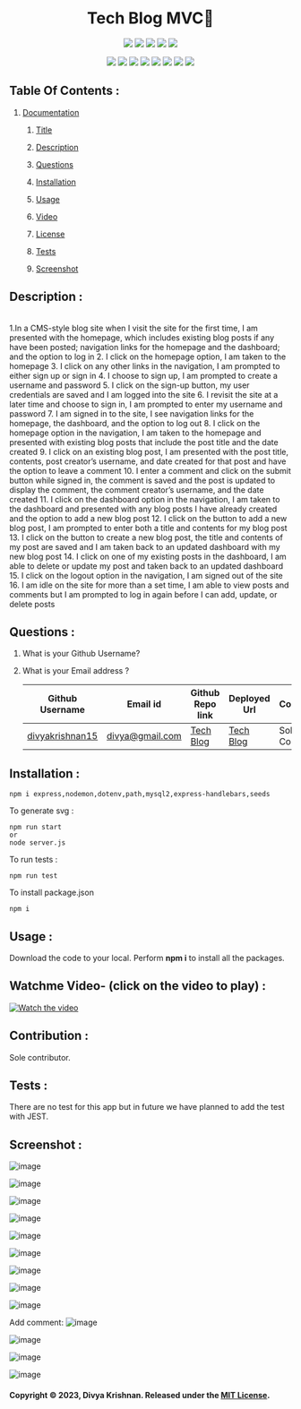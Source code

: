 <!-- # SVG LOGO maker with nodejs ![License: MIT](https://img.shields.io/badge/License-MIT-yellow.svg) 
 [![Node.js](https://img.shields.io/badge/Node.js-43853D?style=for-the-badge&logo=node.js&logoColor=white)](https://nodejs.org/) 
 [![JavaScript](https://img.shields.io/badge/JavaScript-F7DF1E?style=for-the-badge&logo=javascript&logoColor=black)](https://developer.mozilla.org/en-US/docs/Web/JavaScript) 
 [![Inquirer](https://img.shields.io/badge/Inquirer-0d0d0d?style=for-the-badge&logo=inquirer&logoColor=white)](https://www.npmjs.com/package/inquirer) -->

 
<h1 align="center">Tech Blog MVC👋</h1>
  
<p align="center">
    <img src="https://img.shields.io/github/repo-size/divyakrishnan15/TechBlog_mvc" />
    <img src="https://img.shields.io/github/languages/top/divyakrishnan15/TechBlog_mvc"  />
    <img src="https://img.shields.io/github/issues/divyakrishnan15/TechBlog_mvc" />
    <img src="https://img.shields.io/github/last-commit/divyakrishnan15/TechBlog_mvc" >
    <a href="https://github.com/divyakrishnan15"><img src="https://img.shields.io/github/followers/divyakrishnan15?style=social" target="_blank" /></a
</p>
  
<p align="center">
    <img src="https://img.shields.io/badge/Javascript-yellow" />
    <img src="https://img.shields.io/badge/express-handlebars-blue"  />
    <img src="https://img.shields.io/badge/-node.js-green" />
    <img src="https://img.shields.io/badge/-MVC-red" >
    <img src="https://img.shields.io/badge/-sequelize-lightgrey" />
    <img src="https://img.shields.io/badge/-json-orange" />
    <img src="https://img.shields.io/badge/mySQL-blue"  />
    <img src="https://img.shields.io/badge/express.js-green" />
</p>

 ## Table Of Contents : 
 1.  [Documentation](#documentation) 

        1.  [Title](#Title) 

        2.  [Description](#Description) 

        3.  [Questions](#Questions) 

        4.  [Installation](#Installation) 

        5.  [Usage](#Usage) 

        6.  [Video](#Video) 

        7.  [License](#License) 

        8. [Tests](#Tests) 

        9. [Screenshot](#screenshot) 
 
 ## Description :  
 <a name="Description"></a>  
1.In a CMS-style blog site when I visit the site for the first time, I am presented with the homepage, which includes existing blog posts if any have been posted; navigation links for the homepage and the dashboard; and the option to log in
2. I click on the homepage option, I am taken to the homepage
3. I click on any other links in the navigation, I am prompted to either sign up or sign in
4. I choose to sign up, I am prompted to create a username and password
5. I click on the sign-up button, my user credentials are saved and I am logged into the site
6. I revisit the site at a later time and choose to sign in, I am prompted to enter my username and password
7. I am signed in to the site, I see navigation links for the homepage, the dashboard, and the option to log out
8. I click on the homepage option in the navigation, I am taken to the homepage and presented with existing blog posts that include the post title and the date created
9. I click on an existing blog post, I am presented with the post title, contents, post creator’s username, and date created for that post and have the option to leave a comment
10. I enter a comment and click on the submit button while signed in, the comment is saved and the post is updated to display the comment, the comment creator’s username, and the date created
11. I click on the dashboard option in the navigation, I am taken to the dashboard and presented with any blog posts I have already created and the option to add a new blog post
12. I click on the button to add a new blog post, I am prompted to enter both a title and contents for my blog post
13. I click on the button to create a new blog post, the title and contents of my post are saved and I am taken back to an updated dashboard with my new blog post
14. I click on one of my existing posts in the dashboard, I am able to delete or update my post and taken back to an updated dashboard
15. I click on the logout option in the navigation, I am signed out of the site
16. I am idle on the site for more than a set time, I am able to view posts and comments but I am prompted to log in again before I can add, update, or delete posts

 ## Questions :  
 <a name="Questions"></a> 
 1. What is your Github Username? 
 2. What is your Email address ? 
 
    | Github Username  | **Email id** | **Github Repo link** | **Deployed Url** | **Contributor** |
    | --- | --- | --- | --- | --- |
    | [divyakrishnan15](https://github.com/divyakrishnan15) | divya@gmail.com | [Tech Blog](https://github.com/divyakrishnan15/TechBlog_mvc/) | [Tech Blog](https://divyakrishnan15.github.io/TechBlog_mvc/) | Sole Contributor |

 ## Installation :  
 <a name="Installation"></a> 
```shell 
npm i express,nodemon,dotenv,path,mysql2,express-handlebars,seeds
```

To generate svg :
```shell
npm run start 
or
node server.js
 ```

To run tests :
```shell
npm run test
 ```

To install package.json
```shell
npm i
```

 ## Usage :  
 <a name="Usage"></a> 
 Download the code to your local. 
 Perform **npm i** to install all the packages. 
 
   
 ## Watchme Video- (click on the video to play) : 
 <a name="Video"></a> 
 [![Watch the video](https://img.youtube.com/vi/1HmFZtpAr0s/maxresdefault.jpg)](https://youtu.be/1HmFZtpAr0s
 )

 ## Contribution :  
 <a name="License"></a> 
 Sole contributor.

 ## Tests :
 <a name="Tests"></a> 
 There are no test for this app but in future we have planned to add the test with JEST.
 ## Screenshot : 
 <a name="screenshot"></a> 

 ![image](https://github.com/divyakrishnan15/TechBlog_mvc/assets/40469923/17ef1dad-5f8b-45b4-8aaa-217b0237e505)

 ![image](https://github.com/divyakrishnan15/TechBlog_mvc/assets/40469923/b695e686-c975-43a7-a3d2-5467e1e99ff2)

 ![image](https://github.com/divyakrishnan15/TechBlog_mvc/assets/40469923/e49dc7dd-bb57-454b-a108-66e84de1ae48)

 ![image](https://github.com/divyakrishnan15/TechBlog_mvc/assets/40469923/8adb2e60-39d1-40d2-8ac1-a631bf6571c3)

 ![image](https://github.com/divyakrishnan15/TechBlog_mvc/assets/40469923/3fae1063-c871-43bc-814b-e8571fad9a7a)

 ![image](https://github.com/divyakrishnan15/TechBlog_mvc/assets/40469923/5a262311-2bbc-4cb1-8291-67fb1c6a6218)

 ![image](https://github.com/divyakrishnan15/TechBlog_mvc/assets/40469923/ca630aa5-7e38-46e3-9b37-23ccf99dc5d2)

 ![image](https://github.com/divyakrishnan15/TechBlog_mvc/assets/40469923/a0a2c8c0-0167-4ad5-a01f-1d321275f5ed)

 ![image](https://github.com/divyakrishnan15/TechBlog_mvc/assets/40469923/b07da7ed-a553-4518-a21d-f801159ddda0)

Add comment:
 ![image](https://github.com/divyakrishnan15/TechBlog_mvc/assets/40469923/b135c346-1cc6-48fa-8f3e-de01e1d82fe7)

 ![image](https://github.com/divyakrishnan15/TechBlog_mvc/assets/40469923/70e61c12-c93d-449a-b732-9f00308bf73e)

 ![image](https://github.com/divyakrishnan15/TechBlog_mvc/assets/40469923/b1f731b3-d407-42bd-a170-04cfabe02c74)

 ![image](https://github.com/divyakrishnan15/TechBlog_mvc/assets/40469923/3c00b405-706b-4d73-ae35-e9c4e197b6e4)

 



























 #### Copyright © 2023, Divya Krishnan. Released under the [MIT License](https://choosealicense.com/licenses/mit/).
